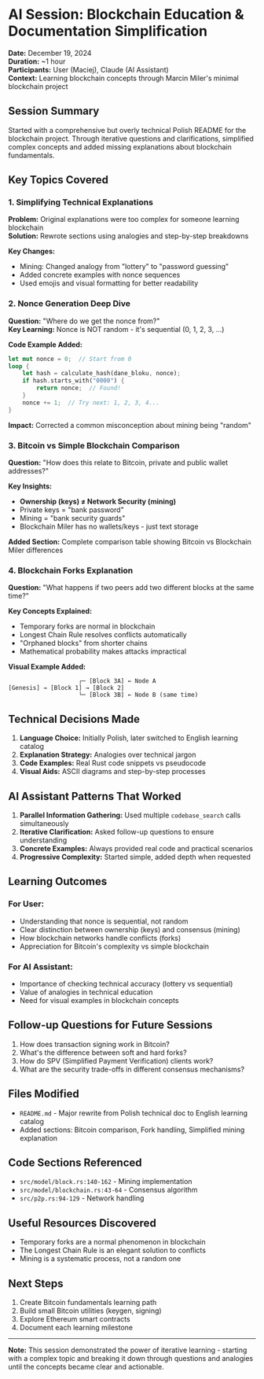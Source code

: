 # AI Session: Blockchain Education & Documentation Simplification

**Date:** December 19, 2024  
**Duration:** ~1 hour  
**Participants:** User (Maciej), Claude (AI Assistant)  
**Context:** Learning blockchain concepts through Marcin Miler's minimal blockchain project

## Session Summary

Started with a comprehensive but overly technical Polish README for the blockchain project. Through iterative questions and clarifications, simplified complex concepts and added missing explanations about blockchain fundamentals.

## Key Topics Covered

### 1. **Simplifying Technical Explanations**

**Problem:** Original explanations were too complex for someone learning blockchain  
**Solution:** Rewrote sections using analogies and step-by-step breakdowns

**Key Changes:**

- Mining: Changed analogy from "lottery" to "password guessing"
- Added concrete examples with nonce sequences
- Used emojis and visual formatting for better readability

### 2. **Nonce Generation Deep Dive**

**Question:** "Where do we get the nonce from?"  
**Key Learning:** Nonce is NOT random - it's sequential (0, 1, 2, 3, ...)

**Code Example Added:**

```rust
let mut nonce = 0;  // Start from 0
loop {
    let hash = calculate_hash(dane_bloku, nonce);
    if hash.starts_with("0000") {
        return nonce;  // Found!
    }
    nonce += 1;  // Try next: 1, 2, 3, 4...
}
```

**Impact:** Corrected a common misconception about mining being "random"

### 3. **Bitcoin vs Simple Blockchain Comparison**

**Question:** "How does this relate to Bitcoin, private and public wallet addresses?"

**Key Insights:**

- **Ownership (keys) ≠ Network Security (mining)**
- Private keys = "bank password"
- Mining = "bank security guards"
- Blockchain Miler has no wallets/keys - just text storage

**Added Section:** Complete comparison table showing Bitcoin vs Blockchain Miler differences

### 4. **Blockchain Forks Explanation**

**Question:** "What happens if two peers add two different blocks at the same time?"

**Key Concepts Explained:**

- Temporary forks are normal in blockchain
- Longest Chain Rule resolves conflicts automatically
- "Orphaned blocks" from shorter chains
- Mathematical probability makes attacks impractical

**Visual Example Added:**

```
                    ┌─ [Block 3A] ← Node A
[Genesis] → [Block 1] → [Block 2]
                    └─ [Block 3B] ← Node B (same time)
```

## Technical Decisions Made

1. **Language Choice:** Initially Polish, later switched to English learning catalog
2. **Explanation Strategy:** Analogies over technical jargon
3. **Code Examples:** Real Rust code snippets vs pseudocode
4. **Visual Aids:** ASCII diagrams and step-by-step processes

## AI Assistant Patterns That Worked

1. **Parallel Information Gathering:** Used multiple `codebase_search` calls simultaneously
2. **Iterative Clarification:** Asked follow-up questions to ensure understanding
3. **Concrete Examples:** Always provided real code and practical scenarios
4. **Progressive Complexity:** Started simple, added depth when requested

## Learning Outcomes

### For User:

- Understanding that nonce is sequential, not random
- Clear distinction between ownership (keys) and consensus (mining)
- How blockchain networks handle conflicts (forks)
- Appreciation for Bitcoin's complexity vs simple blockchain

### For AI Assistant:

- Importance of checking technical accuracy (lottery vs sequential)
- Value of analogies in technical education
- Need for visual examples in blockchain concepts

## Follow-up Questions for Future Sessions

1. How does transaction signing work in Bitcoin?
2. What's the difference between soft and hard forks?
3. How do SPV (Simplified Payment Verification) clients work?
4. What are the security trade-offs in different consensus mechanisms?

## Files Modified

- `README.md` - Major rewrite from Polish technical doc to English learning catalog
- Added sections: Bitcoin comparison, Fork handling, Simplified mining explanation

## Code Sections Referenced

- `src/model/block.rs:140-162` - Mining implementation
- `src/model/blockchain.rs:43-64` - Consensus algorithm
- `src/p2p.rs:94-129` - Network handling

## Useful Resources Discovered

- Temporary forks are a normal phenomenon in blockchain
- The Longest Chain Rule is an elegant solution to conflicts
- Mining is a systematic process, not a random one

## Next Steps

1. Create Bitcoin fundamentals learning path
2. Build small Bitcoin utilities (keygen, signing)
3. Explore Ethereum smart contracts
4. Document each learning milestone

---

**Note:** This session demonstrated the power of iterative learning - starting with a complex topic and breaking it down through questions and analogies until the concepts became clear and actionable.
